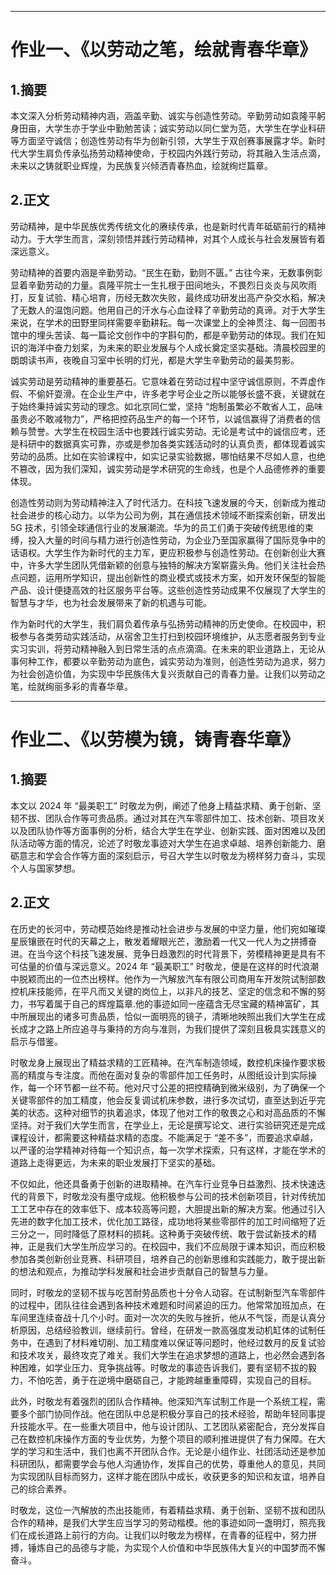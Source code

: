___
# 作业一、《以劳动之笔，绘就青春华章》
## 1.摘要

本文深入分析劳动精神内涵，涵盖辛勤、诚实与创造性劳动。辛勤劳动如袁隆平躬身田亩，大学生亦于学业中勤勉苦读；诚实劳动以同仁堂为范，大学生在学业科研等方面坚守诚信；创造性劳动有华为创新引领，大学生于双创赛事展露才华。新时代大学生肩负传承弘扬劳动精神使命，于校园内外践行劳动，将其融入生活点滴，未来以之铸就职业辉煌，为民族复兴倾洒青春热血，绘就绚烂篇章。
## 2.正文

劳动精神，是中华民族优秀传统文化的赓续传承，也是新时代青年砥砺前行的精神动力。于大学生而言，深刻领悟并践行劳动精神，对其个人成长与社会发展皆有着深远意义。

劳动精神的首要内涵是辛勤劳动。“民生在勤，勤则不匮。” 古往今来，无数事例彰显着辛勤劳动的力量。袁隆平院士一生扎根于田间地头，不畏烈日炎炎与风吹雨打，反复试验、精心培育，历经无数次失败，最终成功研发出高产杂交水稻，解决了无数人的温饱问题。他用自己的汗水与心血诠释了辛勤劳动的真谛。对于大学生来说，在学术的田野里同样需要辛勤耕耘。每一次课堂上的全神贯注、每一回图书馆中的埋头苦读、每一篇论文创作中的字斟句酌，都是辛勤劳动的体现。我们在知识的海洋中奋力划桨，为未来的职业发展与个人成长奠定坚实基础。清晨校园里的朗朗读书声，夜晚自习室中长明的灯光，都是大学生辛勤劳动的最美剪影。

诚实劳动是劳动精神的重要基石。它意味着在劳动过程中坚守诚信原则，不弄虚作假、不偷奸耍滑。在企业生产中，许多老字号企业之所以能够长盛不衰，关键就在于始终秉持诚实劳动的理念。如北京同仁堂，坚持 “炮制虽繁必不敢省人工，品味虽贵必不敢减物力”，严格把控药品生产的每一个环节，以诚信赢得了消费者的信赖与赞誉。大学生在校园生活中也要践行诚实劳动。无论是考试中的诚信应考，还是科研中的数据真实可靠，亦或是参加各类实践活动时的认真负责，都体现着诚实劳动的品质。比如在实验课程中，如实记录实验数据，哪怕结果不尽如人意，也绝不篡改，因为我们深知，诚实劳动是学术研究的生命线，也是个人品德修养的重要体现。

创造性劳动则为劳动精神注入了时代活力。在科技飞速发展的今天，创新成为推动社会进步的核心动力。以华为公司为例，其在通信技术领域不断探索创新，研发出 5G 技术，引领全球通信行业的发展潮流。华为的员工们勇于突破传统思维的束缚，投入大量的时间与精力进行创造性劳动，为企业乃至国家赢得了国际竞争中的话语权。大学生作为新时代的主力军，更应积极参与创造性劳动。在创新创业大赛中，许多大学生团队凭借新颖的创意与独特的解决方案崭露头角。他们关注社会热点问题，运用所学知识，提出创新性的商业模式或技术方案，如开发环保型的智能产品、设计便捷高效的社区服务平台等。这些创造性劳动成果不仅展现了大学生的智慧与才华，也为社会发展带来了新的机遇与可能。

作为新时代的大学生，我们肩负着传承与弘扬劳动精神的历史使命。在校园中，积极参与各类劳动实践活动，从宿舍卫生打扫到校园环境维护，从志愿者服务到专业实习实训，将劳动精神融入到日常生活的点点滴滴。在未来的职业道路上，无论从事何种工作，都要以辛勤劳动为底色，诚实劳动为准则，创造性劳动为追求，努力为社会创造价值，为实现中华民族伟大复兴贡献自己的青春力量。让我们以劳动之笔，绘就绚丽多彩的青春华章。
___
# 作业二、《以劳模为镜，铸青春华章》
## 1.摘要

本文以 2024 年 “最美职工” 时敬龙为例，阐述了他身上精益求精、勇于创新、坚韧不拔、团队合作等可贵品质。通过对其在汽车零部件加工、技术创新、项目攻关以及团队协作等方面事例的分析，结合大学生在学业、创新实践、面对困难以及团队活动等方面的情况，论述了时敬龙事迹对大学生在追求卓越、培养创新能力、磨砺意志和学会合作等方面的深刻启示，号召大学生以时敬龙为榜样努力奋斗，实现个人与国家梦想。
## 2.正文
在历史的长河中，劳动模范始终是推动社会进步与发展的中坚力量，他们宛如璀璨星辰镶嵌在时代的天幕之上，散发着耀眼光芒，激励着一代又一代人为之拼搏奋进。在当今这个科技飞速发展、竞争日趋激烈的时代背景下，劳模精神更是具有不可估量的价值与深远意义。2024 年 “最美职工” 时敬龙，便是在这样的时代浪潮中脱颖而出的一位杰出榜样。他作为一汽解放汽车有限公司商用车开发院试制部数控机床技能师，在平凡而又关键的岗位上，以非凡的技艺、坚定的信念和不懈的努力，书写着属于自己的辉煌篇章.他的事迹如同一座蕴含无尽宝藏的精神富矿，其中所展现出的诸多可贵品质，恰似一面明亮的镜子，清晰地映照出我们大学生在成长成才之路上所应追寻与秉持的方向与准则，为我们提供了深刻且极具实践意义的启示与借鉴。

时敬龙身上展现出了精益求精的工匠精神。在汽车制造领域，数控机床操作要求极高的精度与专注度。而他在面对复杂的零部件加工任务时，从图纸设计到实际操作，每一个环节都一丝不苟。他对尺寸公差的把控精确到微米级别，为了确保一个关键零部件的加工精度，他会反复调试机床参数，进行多次试切，直至达到近乎完美的状态。这种对细节的执着追求，体现了他对工作的敬畏之心和对高品质的不懈坚持。对于我们大学生而言，在学业上，无论是撰写论文、进行实验研究还是完成课程设计，都需要这种精益求精的态度。不能满足于 “差不多”，而要追求卓越，以严谨的治学精神对待每一个知识点，每一次学术探索，只有这样，才能在学术的道路上走得更远，为未来的职业发展打下坚实的基础。

不仅如此，他还具备勇于创新的进取精神。在汽车行业竞争日益激烈、技术快速迭代的背景下，时敬龙没有墨守成规。他积极参与公司的技术创新项目，针对传统加工工艺中存在的效率低下、成本较高等问题，大胆提出新的解决方案。他通过引入先进的数字化加工技术，优化加工路径，成功地将某些零部件的加工时间缩短了近三分之一，同时降低了原材料的损耗。这种勇于突破传统、敢于尝试新技术的精神，正是我们大学生所应学习的。在校园中，我们不应局限于课本知识，而应积极参加各类创新创业竞赛、科研项目，培养自己的创新思维和实践能力，敢于提出新的想法和观点，为推动学科发展和社会进步贡献自己的智慧与力量。

同时，时敬龙的坚韧不拔与吃苦耐劳品质也十分令人动容。在试制新型汽车零部件的过程中，团队往往会遇到各种技术难题和时间紧迫的压力。他常常加班加点，在车间里连续奋战十几个小时。面对一次次的失败与挫折，他从不气馁，而是认真分析原因，总结经验教训，继续前行。曾经，在研发一款高强度发动机缸体的试制任务中，在遇到了材料难切削、加工精度难以保证等问题时，他经过数月的反复试验和技术攻关，最终攻克了难关。我们大学生在追求梦想的道路上，也必然会遇到各种困难，如学业压力、竞争挑战等。时敬龙的事迹告诉我们，要有坚韧不拔的毅力，不怕吃苦，勇于在逆境中磨砺自己，才能跨越重重障碍，实现自己的目标。

此外，时敬龙有着强烈的团队合作精神。他深知汽车试制工作是一个系统工程，需要多个部门协同作战。他在团队中总是积极分享自己的技术经验，帮助年轻同事提升技能水平。在一些重大项目中，他与设计团队、工艺团队紧密配合，充分发挥自己在数控机床操作方面的专业优势，为整个项目的顺利推进提供了有力保障。在大学的学习和生活中，我们也离不开团队合作。无论是小组作业、社团活动还是参加科研团队，都需要学会与他人沟通协作，发挥自己的优势，尊重他人的意见，共同为实现团队目标而努力，这样才能在团队中成长，收获更多的知识和友谊，培养自己的综合素养。

时敬龙，这位一汽解放的杰出技能师，有着精益求精、勇于创新、坚韧不拔和团队合作的精神，是我们大学生应当学习的劳动楷模。他的事迹如同一盏明灯，照亮我们在成长道路上前行的方向。让我们以时敬龙为榜样，在青春的征程中，努力拼搏，锤炼自己的品德与才能，为实现个人价值和中华民族伟大复兴的中国梦而不懈奋斗。